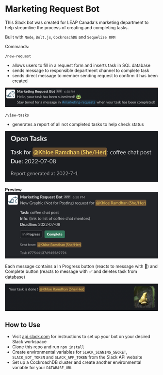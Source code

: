 # Marketing Request Bot
This Slack bot was created for LEAP Canada's marketing department to help streamline the process of creating and completing tasks.

Built with `Node`, `Bolt.js`, `CockroachDB` and `Sequelize ORM`

Commands:

`/new-request` 

* allows users to fill in a request form and inserts task in SQL database
* sends message to responsible department channel to complete task
* sends direct message to member sending request to confirm it has been created

![Direct message from bot](new_request.png)

`/view-tasks` 

* generates a report of all not completed tasks to help check status
  
![Task report](view_tasks.png)

**Preview**
![Bot message for task request](task_request.png)

Each message contains a In Progress button (reacts to message with 👀) and Complete button (reacts to message with ✅ and deletes task from database)

![Confirmation message](confirm.png)

## How to Use

* Visit [api.slack.com](api.slack.com) for instructions to set up your bot on your desired Slack workspace
* Clone this repo and run `npm install`
* Create environmental variables for `SLACK_SIGNING_SECRET`, `SLACK_BOT_TOKEN` and `SLACK_APP_TOKEN` from the Slack API website
* Set up a CockroachDB cluster and create another environmental variable for your `DATABASE_URL`
